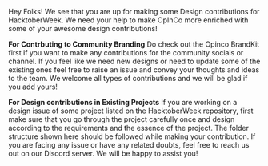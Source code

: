 Hey Folks! We see that you are up for making some Design contributions for HacktoberWeek. We need your help to make OpInCo more enriched with some of your awesome design contributions!

**For Contrbuting to Community Branding** 
Do check out the Opinco BrandKit first if you want to make any contributions for the community socials or channel. If you feel like we need new designs or need to update some of the existing ones feel free to raise an issue and convey your thoughts and ideas to the team. We welcome all types of contributions and we will be glad if you add yours!

**For Design contributions in Existing Projects**
If you are working on a design issue of some project listed on the HacktoberWeek repository, first make sure that you go through the project carefully once and design according to the requirements and the essence of the project. The folder structure shown here should be followed while making your contribution. If you are facing any issue or have any related doubts, feel free to reach us out on our Discord server. We will be happy to assist you!